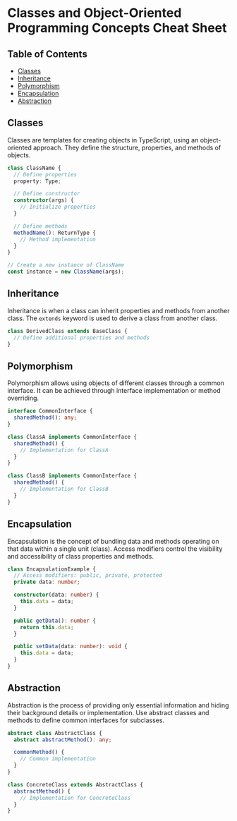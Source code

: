 # Classes and Object-Oriented Programming Concepts Cheat Sheet

## Table of Contents

- [Classes](#classes)
- [Inheritance](#inheritance)
- [Polymorphism](#polymorphism)
- [Encapsulation](#encapsulation)
- [Abstraction](#abstraction)

<a name="classes"></a>

## Classes

Classes are templates for creating objects in TypeScript, using an object-oriented approach. They define the structure, properties, and methods of objects.

```typescript
class ClassName {
  // Define properties
  property: Type;

  // Define constructor
  constructor(args) {
    // Initialize properties
  }

  // Define methods
  methodName(): ReturnType {
    // Method implementation
  }
}

// Create a new instance of ClassName
const instance = new ClassName(args);
```

<a name="inheritance"></a>

## Inheritance

Inheritance is when a class can inherit properties and methods from another class. The `extends` keyword is used to derive a class from another class.

```typescript
class DerivedClass extends BaseClass {
  // Define additional properties and methods
}
```

<a name="polymorphism"></a>

## Polymorphism

Polymorphism allows using objects of different classes through a common interface. It can be achieved through interface implementation or method overriding.

```typescript
interface CommonInterface {
  sharedMethod(): any;
}

class ClassA implements CommonInterface {
  sharedMethod() {
    // Implementation for ClassA
  }
}

class ClassB implements CommonInterface {
  sharedMethod() {
    // Implementation for ClassB
  }
}
```

<a name="encapsulation"></a>

## Encapsulation

Encapsulation is the concept of bundling data and methods operating on that data within a single unit (class). Access modifiers control the visibility and accessibility of class properties and methods.

```typescript
class EncapsulationExample {
  // Access modifiers: public, private, protected
  private data: number;

  constructor(data: number) {
    this.data = data;
  }

  public getData(): number {
    return this.data;
  }

  public setData(data: number): void {
    this.data = data;
  }
}
```

<a name="abstraction"></a>

## Abstraction

Abstraction is the process of providing only essential information and hiding their background details or implementation. Use abstract classes and methods to define common interfaces for subclasses.

```typescript
abstract class AbstractClass {
  abstract abstractMethod(): any;

  commonMethod() {
    // Common implementation
  }
}

class ConcreteClass extends AbstractClass {
  abstractMethod() {
    // Implementation for ConcreteClass
  }
}
```
